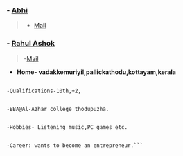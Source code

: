 ### - [Abhi](https://github.com/@cruiz24)
  > - [Mail](sushamalayam@gmail.com)


### - [Rahul Ashok](https://github.com/@rahul4219)


   >-[Mail](rahulashok964@gmail.com)



- **Home- vadakkemuriyil,pallickathodu,kottayam,kerala**
```

-Qualifications-10th,+2,


-BBA@Al-Azhar college thodupuzha.


-Hobbies- Listening music,PC games etc.


-Career: wants to become an entrepreneur.```
